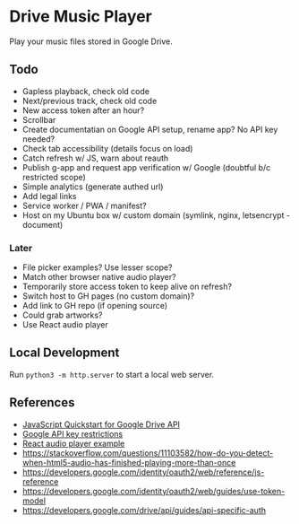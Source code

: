 
# Drive Music Player

Play your music files stored in Google Drive.

## Todo

- Gapless playback, check old code
- Next/previous track, check old code
- New access token after an hour?
- Scrollbar
- Create documentatian on Google API setup, rename app? No API key needed?
- Check tab accessibility (details focus on load)
- Catch refresh w/ JS, warn about reauth
- Publish g-app and request app verification w/ Google (doubtful b/c restricted scope)
- Simple analytics (generate authed url)
- Add legal links
- Service worker / PWA / manifest?
- Host on my Ubuntu box w/ custom domain (symlink, nginx, letsencrypt - document)

### Later

- File picker examples? Use lesser scope?
- Match other browser native audio player?
- Temporarily store access token to keep alive on refresh?
- Switch host to GH pages (no custom domain)?
- Add link to GH repo (if opening source)
- Could grab artworks?
- Use React audio player

## Local Development

Run `python3 -m http.server` to start a local web server. 

## References

- [JavaScript Quickstart for Google Drive API](https://developers.google.com/drive/api/quickstart/js)
- [Google API key restrictions](https://cloud.google.com/docs/authentication/api-keys#api_key_restrictions)
- [React audio player example](https://codesandbox.io/s/react-w877cp)
- https://stackoverflow.com/questions/11103582/how-do-you-detect-when-html5-audio-has-finished-playing-more-than-once
- https://developers.google.com/identity/oauth2/web/reference/js-reference
- https://developers.google.com/identity/oauth2/web/guides/use-token-model
- https://developers.google.com/drive/api/guides/api-specific-auth
